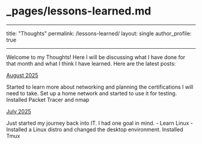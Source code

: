 # _pages/lessons-learned.md
---
title: "Thoughts"
permalink: /lessons-learned/
layout: single
author_profile: true

---

Welcome to my Thoughts! 
Here I will be discussing what I have done for that month and what I think I have learned.
Here are the latest posts:

[August 2025](/lessons-learned/August2025/)

Started to learn more about networking and planning the certifications I will need to take. 
Set up a home network and started to use it for testing.
Installed Packet Tracer and nmap
 
[July 2025](/lessons-learned/July25/)

 Just started my journey back into IT. I had one goal in mind. - Learn Linux -
 Installed a Linux distro and changed the desktop environment.
 Installed Tmux
